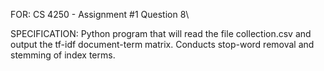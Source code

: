 FOR: CS 4250 - Assignment #1 Question 8\

SPECIFICATION: Python program that will read the file collection.csv and output the tf-idf document-term matrix. Conducts stop-word removal and stemming of index terms.
